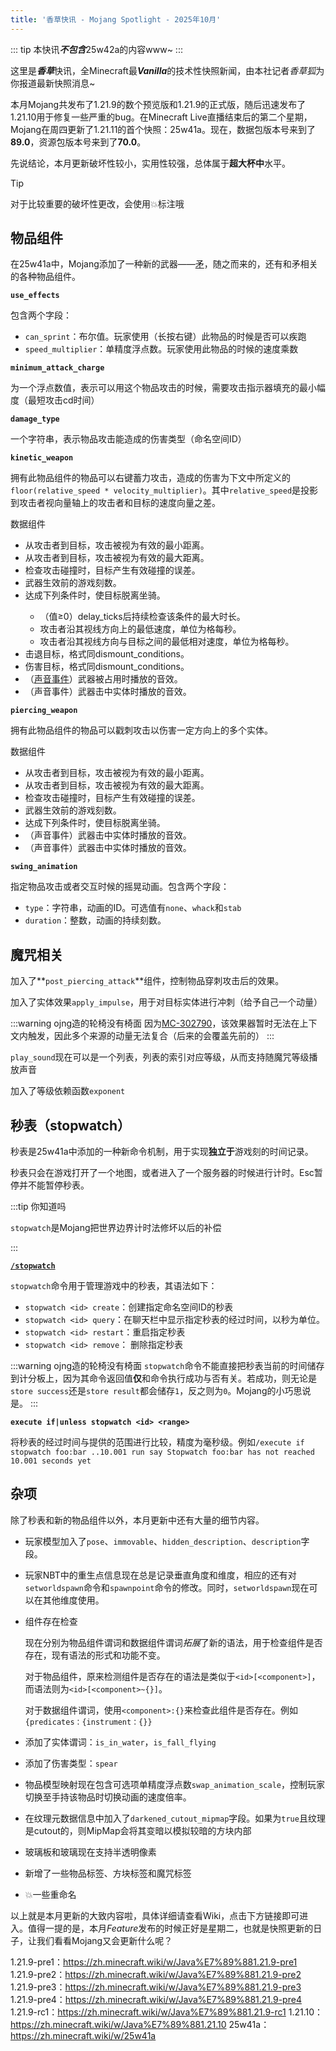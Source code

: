 ```yaml
---
title: '香草快讯 - Mojang Spotlight - 2025年10月'
---
```


<SpotlightHead
    title = "香草快讯 - Mojang Spotlight - 2025年10月"
    authorName = Alumopper
    avatarUrl = '../../_authors/alumopper.jpg'
    :socialLinks="[
        { name: 'BiliBili', url: 'https://space.bilibili.com/280394409' },
        { name: 'GitHub', url: 'https://github.com/Alumopper' }
    ]"
    cover='../_assets/spotlight.png'
    type=0
/>

::: tip
本快讯***不包含***25w42a的内容www~
:::

这里是***香草***快讯，全Minecraft最***Vanilla***的技术性快照新闻，由本社记者*香草狐*为你报道最新快照消息~

本月Mojang共发布了1.21.9的数个预览版和1.21.9的正式版，随后迅速发布了1.21.10用于修复一些严重的bug。在Minecraft Live直播结束后的第二个星期，Mojang在周四更新了1.21.11的首个快照：25w41a。现在，数据包版本号来到了**89.0**，资源包版本号来到了**70.0**。

先说结论，本月更新破坏性较小，实用性较强，总体属于**超大杯中**水平。

<ColorLine />

> [!TIP]
>
> 对于比较重要的破坏性更改，会使用💥标注哦

## 物品组件

在25w41a中，Mojang添加了一种新的武器——[矛](https://zh.minecraft.wiki/w/%E7%9F%9B)，随之而来的，还有和矛相关的各种物品组件。

**`use_effects`**

包含两个字段：

- `can_sprint`：布尔值。玩家使用（长按右键）此物品的时候是否可以疾跑
- `speed_multiplier`：单精度浮点数。玩家使用此物品的时候的速度乘数

**`minimum_attack_charge`**

为一个浮点数值，表示可以用这个物品攻击的时候，需要攻击指示器填充的最小幅度（最短攻击cd时间）

**`damage_type`**

一个字符串，表示物品攻击能造成的伤害类型（命名空间ID）

**`kinetic_weapon`**

拥有此物品组件的物品可以右键蓄力攻击，造成的伤害为下文中所定义的`floor(relative_speed * velocity_multiplier)`。其中`relative_speed`是投影到攻击者视向量轴上的攻击者和目标的速度向量之差。

<div class="nbttree">

<node type="compound" name="kinetic_weapon"/> 数据组件
   + <node type="float" name="min_reach"/> 从攻击者到目标，攻击被视为有效的最小距离。  
   + <node type="float" name="max_reach"/> 从攻击者到目标，攻击被视为有效的最大距离。
   + <node type="float" name="hitbox_margin"/> 检查攻击碰撞时，目标产生有效碰撞的误差。
   + <node type="int" name="delay_ticks"/> 武器生效前的游戏刻数。
   + <node type="compound" name="dismount_conditions"/> 达成下列条件时，使目标脱离坐骑。
     + <node type="int" name="max_duration_ticks"/> （值≥0）<inline>delay_ticks</inline>后持续检查该条件的最大时长。
     + <node type="float" name="min_speed"/> 攻击者沿其视线方向上的最低速度，单位为格每秒。
     + <node type="float" name="min_relative_speed"/> 攻击者沿其视线方向与目标之间的最低相对速度，单位为格每秒。
   + <node type="compound" name="knockback_conditions"/> 击退目标，格式同dismount_conditions。
   + <node type="compound" name="damage_conditions"/> 伤害目标，格式同dismount_conditions。
   + <node type="compound" name="sound"/> （[声音事件](https://zh.minecraft.wiki/w/Java%E7%89%88%E5%A3%B0%E9%9F%B3%E4%BA%8B%E4%BB%B6)）武器被占用时播放的音效。
   + <node type="hitsound" name="hit_sound"/> （声音事件）武器击中实体时播放的音效。
</div>

**`piercing_weapon`**

拥有此物品组件的物品可以戳刺攻击以伤害一定方向上的多个实体。

<div class="nbttree">

<node type="compound" name="piercing_weapon"/> 数据组件
   + <node type="float" name="min_reach"/> 从攻击者到目标，攻击被视为有效的最小距离。  
   + <node type="float" name="max_reach"/> 从攻击者到目标，攻击被视为有效的最大距离。
   + <node type="float" name="hitbox_margin"/> 检查攻击碰撞时，目标产生有效碰撞的误差。
   + <node type="bool" name="deals_knockback"/> 武器生效前的游戏刻数。
   + <node type="bool" name="dismounts"/> 达成下列条件时，使目标脱离坐骑。
   + <node type="compound" name="sound"/> （声音事件）武器击中实体时播放的音效。
   + <node type="compound" name="hit_sound"/> （声音事件）武器击中实体时播放的音效。
</div>

**`swing_animation`**

指定物品攻击或者交互时候的摇晃动画。包含两个字段：

- `type`：字符串，动画的ID。可选值有`none`、`whack`和`stab`
- `duration`：整数，动画的持续刻数。

## 魔咒相关

加入了**`post_piercing_attack`**组件，控制物品穿刺攻击后的效果。

加入了实体效果`apply_impulse`，用于对目标实体进行冲刺（给予自己一个动量）

:::warning ojng造的轮椅没有椅面
因为[MC-302790](https://bugs.mojang.com/browse/MC/issues/MC-302790)，该效果器暂时无法在上下文内触发，因此多个来源的动量无法复合（后来的会覆盖先前的）
:::

`play_sound`现在可以是一个列表，列表的索引对应等级，从而支持随魔咒等级播放声音

加入了等级依赖函数`exponent`

## 秒表（stopwatch）

秒表是25w41a中添加的一种新命令机制，用于实现**独立于**游戏刻的时间记录。

秒表只会在游戏打开了一个地图，或者进入了一个服务器的时候进行计时。Esc暂停并不能暂停秒表。

:::tip 你知道吗

`stopwatch`是Mojang把世界边界计时法修坏以后的补偿

:::

[**`/stopwatch`**](https://zh.minecraft.wiki/w/%E5%91%BD%E4%BB%A4/stopwatch)

`stopwatch`命令用于管理游戏中的秒表，其语法如下：

- `stopwatch <id> create`：创建指定命名空间ID的秒表
- `stopwatch <id> query`：在聊天栏中显示指定秒表的经过时间，以秒为单位。
- `stopwatch <id> restart`：重启指定秒表
- `stopwatch <id> remove`： 删除指定秒表

:::warning ojng造的轮椅没有椅面
`stopwatch`命令不能直接把秒表当前的时间储存到计分板上，因为其命令返回值**仅**和命令执行成功与否有关。若成功，则无论是`store success`还是`store result`都会储存`1`，反之则为`0`。Mojang的小巧思说是。
:::

**`execute if|unless stopwatch <id> <range>`**

将秒表的经过时间与提供的范围进行比较，精度为毫秒级。例如`/execute if stopwatch foo:bar ..10.001 run say Stopwatch foo:bar has not reached 10.001 seconds yet`

## 杂项

除了秒表和新的物品组件以外，本月更新中还有大量的细节内容。

- 玩家模型加入了`pose`、`immovable`、`hidden_description`、`description`字段。

- 玩家NBT中的重生点信息现在总是记录垂直角度和维度，相应的还有对`setworldspawn`命令和`spawnpoint`命令的修改。同时，`setworldspawn`现在可以在其他维度使用。

- 组件存在检查

  现在分别为物品组件谓词和数据组件谓词*拓展*了新的语法，用于检查组件是否存在，现有语法的形式和功能不变。

  对于物品组件，原来检测组件是否存在的语法是类似于`<id>[<component>]`，而语法则为`<id>[<component>~{}]`。

  对于数据组件谓词，使用`<component>:{}`来检查此组件是否存在。例如`{predicates：{instrument：{}}`

- 添加了实体谓词：`is_in_water`，`is_fall_flying`

- 添加了伤害类型：`spear`

- 物品模型映射现在包含可选项单精度浮点数`swap_animation_scale`，控制玩家切换至手持该物品时切换动画的速度倍率。

- 在纹理元数据信息中加入了`darkened_cutout_mipmap`字段。如果为`true`且纹理是cutout的，则MipMap会将其变暗以模拟较暗的方块内部

- 玻璃板和玻璃现在支持半透明像素

- 新增了一些物品标签、方块标签和魔咒标签

- 💥一些重命名

<ColorLine />

以上就是本月更新的大致内容啦，具体详细请查看Wiki，点击下方链接即可进入。值得一提的是，本月*Feature*发布的时候正好是星期二，也就是快照更新的日子，让我们看看Mojang又会更新什么呢？

1.21.9-pre1：<https://zh.minecraft.wiki/w/Java%E7%89%881.21.9-pre1>
1.21.9-pre2：<https://zh.minecraft.wiki/w/Java%E7%89%881.21.9-pre2>
1.21.9-pre3：<https://zh.minecraft.wiki/w/Java%E7%89%881.21.9-pre3>
1.21.9-pre4：<https://zh.minecraft.wiki/w/Java%E7%89%881.21.9-pre4>
1.21.9-rc1：<https://zh.minecraft.wiki/w/Java%E7%89%881.21.9-rc1>
1.21.10：<https://zh.minecraft.wiki/w/Java%E7%89%881.21.10>
25w41a：<https://zh.minecraft.wiki/w/25w41a>

